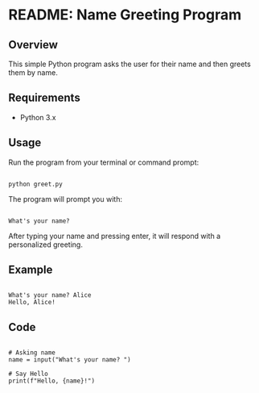 # README: Name Greeting Program



## Overview

This simple Python program asks the user for their name and then greets them by name.

## Requirements

- Python 3.x

## Usage

Run the program from your terminal or command prompt:

```

python greet.py

```

The program will prompt you with:

```

What's your name?

```

After typing your name and pressing enter, it will respond with a personalized greeting.

## Example

```

What's your name? Alice
Hello, Alice!

```

## Code

```

# Asking name
name = input("What's your name? ")

# Say Hello
print(f"Hello, {name}!")

```
